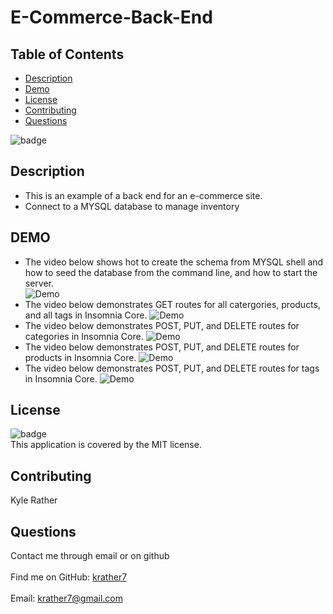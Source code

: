 # E-Commerce-Back-End

## Table of Contents
- [Description](#description)
- [Demo](#demo)
- [License](#license)
- [Contributing](#contributing)
- [Questions](#questions)
  
![badge](https://img.shields.io/badge/license-MIT-brightgreen)<br />
## Description
- This is an example of a back end for an e-commerce site.
- Connect to a MYSQL database to manage inventory

## DEMO
- The video below shows hot to create the schema from MYSQL shell and how to seed the database from the command line, and how to start the server.<br>
![Demo](/demo/Demo-1.gif)
- The video below demonstrates GET routes for all catergories, products, and all tags in Insomnia Core.
![Demo](/demo/Demo-2.gif)
- The video below demonstrates POST, PUT, and DELETE routes for categories in Insomnia Core.
![Demo](/demo/Demo-3.gif)
- The video below demonstrates POST, PUT, and DELETE routes for products in Insomnia Core.
![Demo](demo/Demo-4.gif)
- The video below demonstrates POST, PUT, and DELETE routes for tags in Insomnia Core.
![Demo](demo/Demo-5.gif)

## License
![badge](https://img.shields.io/badge/license-MIT-brightgreen)
<br />
This application is covered by the MIT license. 
## Contributing
Kyle Rather
## Questions
Contact me through email or on github<br />
<br />
Find me on GitHub: [krather7](https://github.com/krather7)<br />
<br />
Email: krather7@gmail.com<br /><br />



